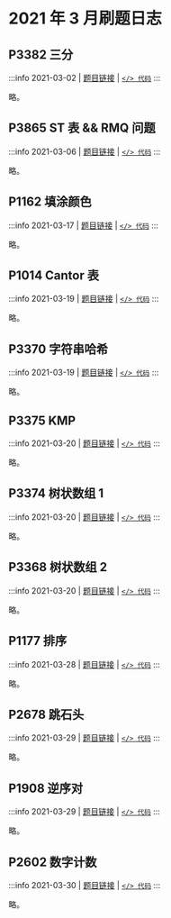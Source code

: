 # 2021 年 3 月刷题日志

## P3382 三分

:::info 2021-03-02 | [题目链接](https://www.luogu.com.cn/problem/P3382) | [`</> 代码`](https://github.com/rogeryoungh/code-of-acm/blob/main/src/Luogu/3x/P3382.cpp)
:::

略。

## P3865 ST 表 && RMQ 问题

:::info 2021-03-06 | [题目链接](https://www.luogu.com.cn/problem/P3865) | [`</> 代码`](https://github.com/rogeryoungh/code-of-acm/blob/main/src/Luogu/3x/P3865.cpp)
:::

略。

## P1162 填涂颜色

:::info 2021-03-17 | [题目链接](https://www.luogu.com.cn/problem/P1162) | [`</> 代码`](https://github.com/rogeryoungh/code-of-acm/blob/main/src/Luogu/1x/P1162.cpp)
:::

略。

## P1014 Cantor 表

:::info 2021-03-19 | [题目链接](https://www.luogu.com.cn/problem/P1014) | [`</> 代码`](https://github.com/rogeryoungh/code-of-acm/blob/main/src/Luogu/1x/P1014.cpp)
:::

略。

## P3370 字符串哈希

:::info 2021-03-19 | [题目链接](https://www.luogu.com.cn/problem/P3370) | [`</> 代码`](https://github.com/rogeryoungh/code-of-acm/blob/main/src/Luogu/3x/P3370.cpp)
:::

略。

## P3375 KMP

:::info 2021-03-20 | [题目链接](https://www.luogu.com.cn/problem/P3370) | [`</> 代码`](https://github.com/rogeryoungh/code-of-acm/blob/main/src/Luogu/3x/P3370.cpp)
:::

略。

## P3374 树状数组 1

:::info 2021-03-20 | [题目链接](https://www.luogu.com.cn/problem/P3374) | [`</> 代码`](https://github.com/rogeryoungh/code-of-acm/blob/main/src/Luogu/3x/P3374.cpp)
:::

略。

## P3368 树状数组 2

:::info 2021-03-20 | [题目链接](https://www.luogu.com.cn/problem/P3368) | [`</> 代码`](https://github.com/rogeryoungh/code-of-acm/blob/main/src/Luogu/3x/P3368.cpp)
:::

略。

## P1177 排序

:::info 2021-03-28 | [题目链接](https://www.luogu.com.cn/problem/P1177) | [`</> 代码`](https://github.com/rogeryoungh/code-of-acm/blob/main/src/Luogu/3x/P1177.cpp)
:::

略。

## P2678 跳石头

:::info 2021-03-29 | [题目链接](https://www.luogu.com.cn/problem/P2678) | [`</> 代码`](https://github.com/rogeryoungh/code-of-acm/blob/main/src/Luogu/2x/P2678.cpp)
:::

略。

## P1908 逆序对

:::info 2021-03-29 | [题目链接](https://www.luogu.com.cn/problem/P1908) | [`</> 代码`](https://github.com/rogeryoungh/code-of-acm/blob/main/src/Luogu/1x/P1908.cpp)
:::

略。

## P2602 数字计数

:::info 2021-03-30 | [题目链接](https://www.luogu.com.cn/problem/P1908) | [`</> 代码`](https://github.com/rogeryoungh/code-of-acm/blob/main/src/Luogu/1x/P1908.cpp)
:::

略。
